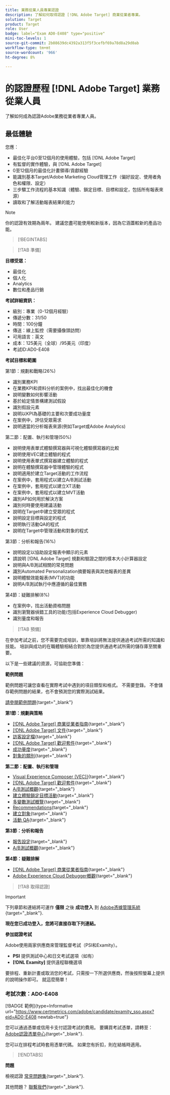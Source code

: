 ```yaml
---
title: 業務從業人員專業認證
description: 了解如何取得認證 [!DNL Adobe Target] 商業從業者專業。
solution: Target
product: Target
role: User
badge: label="Exam AD0-E408" type="positive"
mini-toc-levels: 1
source-git-commit: 2b08639dc4392a313f5f3cefbf69a78d8a29d0ab
workflow-type: tm+mt
source-wordcount: '966'
ht-degree: 8%

---
```


# 的認證歷程 [!DNL Adobe Target] 業務從業人員

了解如何成為認證Adobe業務從業者專業人員。

## 最低體驗

您應：

* 最佳化平台0至12個月的使用體驗，包括 [!DNL Adobe Target]
* 有監督的實作體驗，與 [!DNL Adobe Target]
* 0至12個月的最佳化計畫領導/貢獻經驗
* 能識別基本Target/Adobe Marketing Cloud管理工作（偏好設定、使用者角色和權限、設定）
* 三步驟工作流程的基本知識（體驗、鎖定目標、目標和設定，包括所有報表來源）
* 讀取和了解活動報表結果的能力

>[!NOTE]
>
>你的認證有效期為兩年。 建議您盡可能使用較新版本，因為它涵蓋較新的產品功能。

>[!BEGINTABS]

>[!TAB 準備]

**目標受眾：**

* 最佳化
* 個人化
* Analytics
* 數位和產品行銷

**考試詳細資訊：**

* 級別：專業（0-12個月經驗）
* 傳遞分數：31/50
* 時間：100分鐘
* 傳送：線上監控（需要攝像頭訪問）
* 可用語言：英文
* 成本：125美元（全球）/95美元（印度）
* 考試ID:AD0-E408

**考試目標和範圍**

第1節：規劃和戰略(26%)

* 識別業務KPI
* 在業務KPI和資料分析的案例中，找出最佳化的機會
* 說明變數如何影響活動
* 基於給定情景構建測試假設
* 識別假設元素
* 說明以KPI為基礎的主要和次要成功量度
* 在案例中，評估受眾需求
* 說明適當的分析報表來源(例如Target或Adobe Analytics)

第二節：配置、執行和管理(50%)

* 說明使用表單式體驗撰寫器與可視化體驗撰寫器的比較
* 說明使用VEC建立體驗的程式
* 說明使用表單式撰寫器建立體驗的程式
* 說明在體驗撰寫器中管理體驗的程式
* 說明適用於建立Target活動的工作流程
* 在案例中，套用程式以建立A/B測試活動
* 在案例中，套用程式以建立XT活動
* 在案例中，套用程式以建立MVT活動
* 識別AP如何用於解決方案
* 識別何時要使用建議活動
* 說明在Target中建立受眾的程式
* 說明設定目標與設定的程式
* 說明執行活動QA的程式
* 說明在Target中管理活動和對象的程式

第3節：分析和報告(16%)

* 說明設定以協助設定報表中顯示的元素
* 請說明 [!DNL Adobe Target] 規劃和驗證之間的樣本大小計算器設定
* 說明與A/B測試相關的常見問題
* 識別Automated Personalization摘要報表與其他報表的差異
* 說明體驗效能報表(MVT)的功能
* 說明A/B測試執行中應遵循的最佳實務

第4節：疑難排解(8%)

* 在案例中，找出活動資格問題
* 識別瀏覽器偵錯工具的功能(包括Experience Cloud Debugger)
* 識別量度和報告

>[!TAB 預備]

在參加考試之前，您不需要完成培訓，單靠培訓將無法提供通過考試所需的知識和技能。 培訓與成功的在職體驗相結合對於為您提供通過考試所需的儲存庫至關重要。

以下是一些建議的資源，可協助您準備：

**範例問題**

範例問題可讓您查看在實際考試中遇到的項目類型和格式。 不需要登錄。 不會儲存範例問題的結果，也不會預測您的實際測試結果。

[請參閱範例問題](https://scorpion.caveon.com/launchpad/ad0-e408-adobe-target-business-practitioner-professional-copy-5axknr){target="_blank"}

**第1節：規劃與策略**

* [[!DNL Adobe Target] 商業從業者指南](https://experienceleague.adobe.com/docs/target/using/target-home.html?lang=en){target="_blank"}
* [[!DNL Adobe Target] 文件](https://experienceleague.adobe.com/docs/target.html?lang=en){target="_blank"}
* [訪客設定檔](https://experienceleague.adobe.com/docs/target/using/audiences/visitor-profiles/visitor-profile.html?lang=zh-Hant){target="_blank"}
* [[!DNL Adobe Target] 歡迎套件](https://experienceleague.adobe.com/docs/target/using/introduction/welcome/target-welcome-kit.html?lang=en){target="_blank"}
* [成功量度](https://experienceleague.adobe.com/docs/target/using/activities/success-metrics/success-metrics.html?lang=en){target="_blank"}
* [對象的類別](https://experienceleague.adobe.com/docs/target/using/audiences/create-audiences/categories-audiences/target-rules.html?lang=en){target="_blank"}

**第二節：配置、執行和管理**

* [Visual Experience Composer (VEC))](https://experienceleague.adobe.com/docs/target/using/experiences/vec/visual-experience-composer.html?lang=en){target="_blank"}
* [[!DNL Adobe Target] 歡迎套件](https://experienceleague.adobe.com/docs/target/using/introduction/welcome/target-welcome-kit.html?lang=en){target="_blank"}
* [A/B測試概觀](https://experienceleague.adobe.com/docs/target/using/activities/abtest/test-ab.html?lang=en){target="_blank"}
* [建立體驗鎖定目標活動](https://experienceleague.adobe.com/docs/target/using/activities/experience-targeting/create-targeting/xt-create.html?lang=en){target="_blank"}
* [多變數測試概覽](https://experienceleague.adobe.com/docs/target/using/activities/multivariate-test/multivariate-testing.html?lang=en){target="_blank"}
* [Recommendations](https://experienceleague.adobe.com/docs/target/using/recommendations/recommendations.html?lang=en){target="_blank"}
* [建立對象](https://experienceleague.adobe.com/docs/target/using/audiences/create-audiences/audiences.html?lang=zh-Hant){target="_blank"}
* [活動 QA](https://experienceleague.adobe.com/docs/target/using/activities/activity-qa/activity-qa.html?lang=en){target="_blank"}

**第3節：分析和報告**

* [報吿設定](https://experienceleague.adobe.com/docs/target/using/reports/settings/report-settings.html?lang=en){target="_blank"}
* [A/B測試概觀](https://experienceleague.adobe.com/docs/target/using/activities/abtest/test-ab.html?lang=en){target="_blank"}

**第4節：疑難排解**

* [[!DNL Adobe Target] 商業從業者指南](https://experienceleague.adobe.com/docs/target/using/target-home.html?lang=en){target="_blank"}
* [Adobe Experience Cloud Debugger概觀](https://experienceleague.adobe.com/docs/debugger/using/experience-cloud-debugger.html?lang=zh-Hant){target="_blank"}

>[!TAB 取得認證]

>[!IMPORTANT]
>
>下列章節和連結將可運作 **僅限**  之後 **成功登入** 到 [Adobe憑據管理系統](http://www.certmetrics.com/adobe){target="_blank"}.

**現在您已成功登入，您將可直接存取下列連結。**

**參加認證考試**

Adobe使用兩家供應商來管理監督考試（PSI和Examity）。

* **PSI** 提供測試中心和日文考試選項（如有）
* **[!DNL Examity]** 提供遠程聯機選項

要排程、重新計畫或取消您的考試，只需按一下所選供應商，然後按照螢幕上提供的說明操作即可。 就這麼簡單！

### 考試次數：AD0-E408

[!BADGE 範例]{type=Informative url="https://www.certmetrics.com/adobe/candidate/examity_sso.aspx?eid=AD0-E408 newtab=true"}

您可以通過憑單或信用卡支付認證考試的費用。 要購買考試憑單，請轉至： [Adobe認證憑單中心](https://market.xvoucher.com/adobe/global){target="_blank"}.

您可以在排程考試時套用憑單代碼。 如果您有折扣，則在結帳時適用。

>[!ENDTABS]

**問題**

檢視認證 [常見問題集](https://experienceleague.adobe.com/docs/certification/certification/faq.html?lang=en){target="_blank"}.

其他問題？ [聯繫我們](mailto:certif@adobe.com){target="_blank"}.
